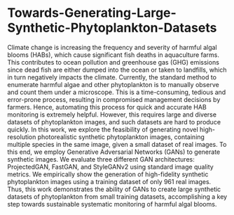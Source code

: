 # Towards-Generating-Large-Synthetic-Phytoplankton-Datasets
Climate change is increasing the frequency and severity of harmful algal blooms (HABs), which cause significant fish deaths in aquaculture farms. This contributes to ocean pollution and greenhouse gas (GHG) emissions since dead fish are either dumped into the ocean or taken to landfills, which in turn negatively impacts the climate. Currently, the standard method to enumerate harmful algae and other phytoplankton is to manually observe and count them under a microscope. This is a time-consuming, tedious and error-prone process, resulting in compromised management decisions by farmers. Hence, automating this process for quick and accurate HAB monitoring is extremely helpful. However, this requires large and diverse datasets of phytoplankton images, and such datasets are hard to produce quickly. In this work, we explore the feasibility of generating novel high-resolution photorealistic synthetic phytoplankton images, containing multiple species in the same image, given a small dataset of real images. To this end, we employ Generative Adversarial Networks (GANs) to generate synthetic images. We evaluate three different GAN architectures: ProjectedGAN, FastGAN, and StyleGANv2 using standard image quality metrics. We empirically show the generation of high-fidelity synthetic phytoplankton images using a training dataset of only 961 real images. Thus, this work demonstrates the ability of GANs to create large synthetic datasets of phytoplankton from small training datasets, accomplishing a key step towards sustainable systematic monitoring of harmful algal blooms.
